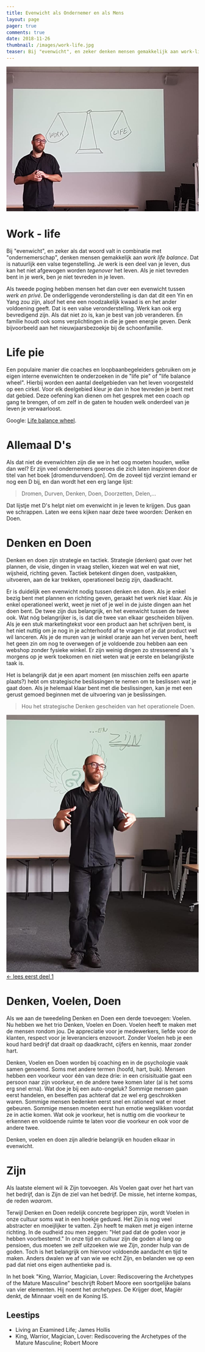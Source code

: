 ```yaml
---
title: Evenwicht als Ondernemer en als Mens
layout: page 
pager: true
comments: true
date: 2018-11-26
thumbnail: /images/work-life.jpg
teaser: Bij "evenwicht", en zeker denken mensen gemakkelijk aan work-life balance. Dat is natuurlijk een valse tegenstelling. Je werk...
---
```


![Voordracht bij Starterslabo; foto door Dimitri Maes](/images/work-life.jpg)

# Work - life
Bij "evenwicht", en zeker als dat woord valt in combinatie met "ondernemerschap", denken mensen gemakkelijk aan *work life balance*. Dat is natuurlijk een valse tegenstelling. Je werk is een deel van je leven, dus kan het niet afgewogen worden *tegenover* het leven. Als je niet tevreden bent in je werk, ben je niet tevreden in je leven. 

Als tweede poging hebben mensen het dan over een evenwicht tussen *werk en privé*. De onderliggende veronderstelling is dan dat dit een Yin en Yang zou zijn, alsof het ene een noodzakelijk kwaad is en het ander voldoening geeft. Dat is een valse veronderstelling. Werk kan ook erg bevredigend zijn. Als dat niet zo is, kan je best van job veranderen. En familie houdt ook soms verplichtingen in die je geen energie geven. Denk bijvoorbeeld aan het nieuwjaarsbezoekje bij de schoonfamilie.

# Life pie
Een populaire manier die coaches en loopbaanbegeleiders gebruiken om je eigen interne evenwichten te onderzoeken in de "life pie" of "life balance wheel". Hierbij worden een aantal deelgebieden van het leven voorgesteld op een cirkel. Voor elk deelgebied kleur je dan in hoe tevreden je bent met dat gebied. Deze oefening kan dienen om het gesprek met een coach op gang te brengen, of om zelf in de gaten te houden welk onderdeel van je leven je verwaarloost.

Google: [Life balance wheel](https://www.google.be/search?q=life+balance+wheel). 

# Allemaal D's

Als dat niet de evenwichten zijn die we in het oog moeten houden, welke dan wel? Er zijn veel ondernemers goeroes die zich laten inspireren door de titel van het boek [dromendurvendoen]. Om de zoveel tijd verzint iemand er nog een D bij, en dan wordt het een erg lange lijst: 

> Dromen, Durven, Denken, Doen, Doorzetten, Delen,... 

Dat lijstje met D's helpt niet om evenwicht in je leven te krijgen. Dus gaan we schrappen. Laten we eens kijken naar deze twee woorden: Denken en Doen. 

# Denken en Doen

Denken en doen zijn strategie en tactiek. Strategie (denken) gaat over het plannen, de visie, dingen in vraag stellen, kiezen wat wel en wat niet, wijsheid, richting geven. Tactiek betekent dingen doen, vastpakken, uitvoeren, aan de kar trekken, operationeel bezig zijn, daadkracht.

Er is duidelijk een evenwicht nodig tussen denken en doen. Als je enkel bezig bent met plannen en richting geven, geraakt het werk niet klaar. Als je enkel operationeel werkt, weet je niet of je wel in de juiste dingen aan het doen bent. De twee zijn dus belangrijk, en het evenwicht tussen de twee ook. Wat nóg belangrijker is, is dat die twee van elkaar gescheiden blijven. Als je een stuk marketingtekst voor een product aan het schrijven bent, is het niet nuttig om je nog in je achterhoofd af te vragen of je dat product wel wil lanceren. Als je de muren van je winkel oranje aan het verven bent, heeft het geen zin om nog te overwegen of je voldoende zou hebben aan een webshop zonder fysieke winkel. Er zijn weinig dingen zo stresserend als 's morgens op je werk toekomen en niet weten wat je eerste en belangrijkste taak is.

Het is belangrijk dat je een apart moment (en misschien zelfs een aparte plaats?) hebt om strategische beslissingen te nemen om te beslissen wat je gaat doen. Als je helemaal klaar bent met die beslissingen, kan je met een gerust gemoed beginnen met de uitvoering van je beslissingen. 
 
> Hou het strategische Denken gescheiden van het operationele Doen.

![Voordracht bij Starterslabo](/images/voordracht_starterslabo.jpg)
[← lees eerst deel 1](/c/a/evenwicht.html)

# Denken, Voelen, Doen

Als we aan de tweedeling Denken en Doen een derde toevoegen: Voelen. Nu hebben we het trio Denken, Voelen en Doen. Voelen heeft te maken met de mensen rondom jou. De appreciatie voor je medewerkers, liefde voor de klanten, respect voor je leveranciers enzovoort. Zonder Voelen heb je een koud hard bedrijf dat draait op daadkracht, cijfers en kennis, maar zonder hart.

Denken, Voelen en Doen worden bij coaching en in de psychologie vaak samen genoemd. Soms met andere termen (hoofd, hart, buik). Mensen hebben een voorkeur voor één van deze drie: in een crisisituatie gaat een persoon naar zijn voorkeur, en de andere twee komen later (al is het soms erg snel erna). Wat doe je bij een auto-ongeluk? Sommige mensen gaan eerst handelen, en beseffen pas achteraf dat ze wel erg geschrokken waren. Sommige mensen bedenken eerst snel en rationeel wat er moet gebeuren. Sommige mensen moeten eerst hun emotie wegslikken voordat ze in actie komen. Wat ook je voorkeur, het is nuttig om die voorkeur te erkennen en voldoende ruimte te laten voor die voorkeur en ook voor de andere twee.

Denken, voelen en doen zijn alledrie belangrijk en houden elkaar in evenwicht.

# Zijn

Als laatste element wil ik Zijn toevoegen. Als Voelen gaat over het hart van het bedrijf, dan is Zijn de ziel van het bedrijf. De missie, het interne kompas, de reden *waarom*. 

Terwijl Denken en Doen redelijk concrete begrippen zijn, wordt Voelen in onze cultuur soms wat in een hoekje geduwd. Het Zijn is nog veel abstracter en moeijlijker te vatten. Zijn heeft te maken met je eigen interne richting. In de oudheid zou men zeggen: "Het pad dat de goden voor je hebben voorbestemd." In onze tijd en cultuur zijn de goden al lang op pensioen, dus moeten we zelf uitzoeken wie we Zijn, zonder hulp van de goden. Toch is het belangrijk om hiervoor voldoende aandacht en tijd te maken. Anders dwalen we af van wie we echt Zijn, en belanden we op een pad dat niet ons eigen authentieke pad is.   
 

In het boek "King, Warrior, Magician, Lover: Rediscovering the Archetypes of the Mature Masculine" beschrijft Robert Moore een soortgelijke balans van vier elementen. Hij noemt het *archetypes*. De Krijger doet, Magiër denkt, de Minnaar voelt en de Koning IS.  


## Leestips

* Living an Examined Life; James Hollis
* King, Warrior, Magician, Lover: Rediscovering the Archetypes of the Mature Masculine; Robert Moore